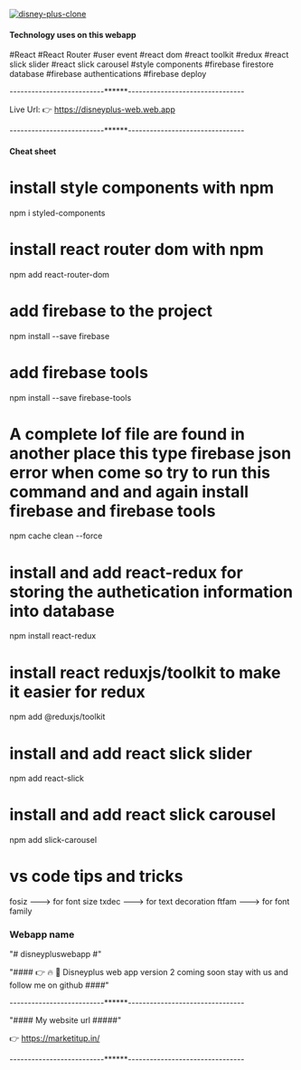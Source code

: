 
<a href="https://disneyplus-web.web.app"><img src="https://i.ibb.co/BPJ5THy/Screenshot-65.png" alt="disney-plus-clone" border="0"></a>


#### Technology uses on this webapp ####

#React
#React Router
#user event
#react dom
#react toolkit
#redux
#react slick slider
#react slick carousel
#style components
#firebase firestore database
#firebase authentications
#firebase deploy

--------------------------******--------------------------------

Live Url: 👉 https://disneyplus-web.web.app


--------------------------******--------------------------------

#### Cheat sheet ####

# install style components with npm 
npm i styled-components

# install react router dom with npm 
npm add react-router-dom

# add firebase to the project 
npm install --save firebase

# add firebase tools
npm install --save firebase-tools

# A complete lof file are found in another place this type firebase json error when come so try to run this command and and again install firebase and firebase tools

npm cache clean --force


# install  and add react-redux for storing the authetication information into database
npm install react-redux

# install react reduxjs/toolkit to make it easier for redux 
npm add @reduxjs/toolkit


# install and add react slick slider
npm add react-slick

# install and add react slick carousel
npm add slick-carousel


# vs code tips and tricks

fosiz --->  for font size
txdec --->  for text decoration
ftfam --->  for font family


### Webapp name ####
"# disneypluswebapp #" 


"#### 👉 🔥 🚀 Disneyplus web app version 2 coming soon stay with us and follow me on github ####"


--------------------------******--------------------------------

"####  My website url #####"

👉 https://marketitup.in/

--------------------------******--------------------------------
